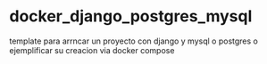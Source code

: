 # docker_django_postgres_mysql
template para arrncar un proyecto con django y mysql o postgres o ejemplificar su creacion via docker compose
